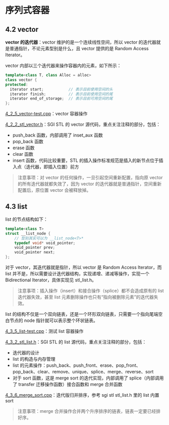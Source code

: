# 序列式容器

## 4.2 vector

**vector 的迭代器**：vector 维护的是一个连续线性空间，所以 vector 的迭代器就是普通指针，不论元素型别是什么，且 vector 提供的是 Random Access Iterator。

vector 内部以三个迭代器来操作容器内的元素，如下所示：
```cpp
template<class T, class Alloc = alloc>
class vector {
protected:
  iterator start;           // 表示目前使用空间的头
  iterator finish;          // 表示目前使用空间的尾
  iterator end_of_storage;  // 表示目前可用空间的尾
};
```

[4_2_5_vector-test.cpp](4_2_5_vector-test.cpp)：vector 容器操作

[4_2_2_stl_vector.h](4_2_2_stl_vector.h)：SGI STL 的 vector 源代码，重点关注注释的部分，包括：
- push_back 函数，内部调用了 inset_aux 函数
- pop_back 函数
- erase 函数
- clear 函数
- insert 函数，代码比较重要，STL 的插入操作标准规范是插入的新节点位于插入点（迭代器，即插入位置）前方

> 注意事项：对 vector 的任何操作，一旦引起空间重新配置，指向原 vector 的所有迭代器就都失效了，因为 vector 的迭代器就是普通指针，空间重新配置后，原位置 vector 会被释放掉。

## 4.3 list

list 的节点结构如下：
```cpp
template<class T>
struct __list_node {
    // 型别其实可以为 __list_node<T>*
    typedef void* void_pointer;
    void_pointer prev;
    void_pointer next;
};
```

对于 vector，其迭代器就是指针，所以 vector 是 Random Access Iterator，而 list 并不是，所以需要设计迭代器结构，实现递增、递减等操作，实现一个 Bidirectional Iterator，具体实现见 stl_list.h。

> 注意事项：插入操作（insert）和接合操作（splice）都不会造成原有的 list 迭代器失效，甚至 list 元素删除操作也只有“指向被删除元素”的迭代器失效。

list 的结构不仅是一个双向链表，还是一个环形双向链表，只需要一个指向尾端空白节点的 node 指针就可以表示整个环状链表。

[4_3_5_list-test.cpp](4_3_5_list-test.cpp)：测试 list 容器操作

[4_3_2_stl_list.h](4_3_2_stl_list.h)：SGI STL 的 list 源代码，重点关注注释的部分，包括：
- 迭代器的设计
- list 的构造与内存管理
- list 的元素操作：push_back、push_front、erase、pop_front、pop_back、clear、remove、unique、splice、merge、reverse、sort
- 对于 sort 函数，这是 merge sort 的迭代实现，内部调用了 splice（内部调用了 transfer 迁移操作函数）接合函数和 merge 合并函数

[4_3_6_merge_sort.cpp](4_3_6_merge_sort.cpp)：迭代版归并排序，参考 sgi stl stl_list.h 里的 list 内置 sort

> 注意事项：merge 合并操作合并两个升序排序的链表，链表一定要已经排好序。
